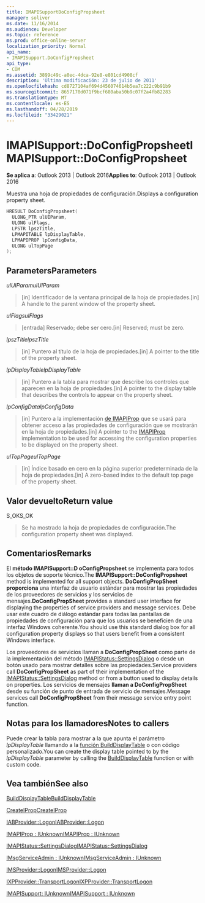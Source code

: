 ```yaml
---
title: IMAPISupportDoConfigPropsheet
manager: soliver
ms.date: 11/16/2014
ms.audience: Developer
ms.topic: reference
ms.prod: office-online-server
localization_priority: Normal
api_name:
- IMAPISupport.DoConfigPropsheet
api_type:
- COM
ms.assetid: 3899c49c-a0ec-4dca-92e8-e801cd4908cf
description: 'Última modificación: 23 de julio de 2011'
ms.openlocfilehash: cd8727104af694d456074614b5ea7c222c9b91b9
ms.sourcegitcommit: 8657170d071f9bcf680aba50b9c07f2a4fb82283
ms.translationtype: MT
ms.contentlocale: es-ES
ms.lasthandoff: 04/28/2019
ms.locfileid: "33429021"
---
```

# <a name="imapisupportdoconfigpropsheet"></a><span data-ttu-id="f2799-103">IMAPISupport::DoConfigPropsheet</span><span class="sxs-lookup"><span data-stu-id="f2799-103">IMAPISupport::DoConfigPropsheet</span></span>

  
  
<span data-ttu-id="f2799-104">**Se aplica a**: Outlook 2013 | Outlook 2016</span><span class="sxs-lookup"><span data-stu-id="f2799-104">**Applies to**: Outlook 2013 | Outlook 2016</span></span> 
  
<span data-ttu-id="f2799-105">Muestra una hoja de propiedades de configuración.</span><span class="sxs-lookup"><span data-stu-id="f2799-105">Displays a configuration property sheet.</span></span>
  
```cpp
HRESULT DoConfigPropsheet(
  ULONG_PTR ulUIParam,
  ULONG ulFlags,
  LPSTR lpszTitle,
  LPMAPITABLE lpDisplayTable,
  LPMAPIPROP lpConfigData,
  ULONG ulTopPage
);
```

## <a name="parameters"></a><span data-ttu-id="f2799-106">Parameters</span><span class="sxs-lookup"><span data-stu-id="f2799-106">Parameters</span></span>

 <span data-ttu-id="f2799-107">_ulUIParam_</span><span class="sxs-lookup"><span data-stu-id="f2799-107">_ulUIParam_</span></span>
  
> <span data-ttu-id="f2799-108">[in] Identificador de la ventana principal de la hoja de propiedades.</span><span class="sxs-lookup"><span data-stu-id="f2799-108">[in] A handle to the parent window of the property sheet.</span></span>
    
 <span data-ttu-id="f2799-109">_ulFlags_</span><span class="sxs-lookup"><span data-stu-id="f2799-109">_ulFlags_</span></span>
  
> <span data-ttu-id="f2799-110">[entrada] Reservado; debe ser cero.</span><span class="sxs-lookup"><span data-stu-id="f2799-110">[in] Reserved; must be zero.</span></span>
    
 <span data-ttu-id="f2799-111">_lpszTitle_</span><span class="sxs-lookup"><span data-stu-id="f2799-111">_lpszTitle_</span></span>
  
> <span data-ttu-id="f2799-112">[in] Puntero al título de la hoja de propiedades.</span><span class="sxs-lookup"><span data-stu-id="f2799-112">[in] A pointer to the title of the property sheet.</span></span>
    
 <span data-ttu-id="f2799-113">_lpDisplayTable_</span><span class="sxs-lookup"><span data-stu-id="f2799-113">_lpDisplayTable_</span></span>
  
> <span data-ttu-id="f2799-114">[in] Puntero a la tabla para mostrar que describe los controles que aparecen en la hoja de propiedades.</span><span class="sxs-lookup"><span data-stu-id="f2799-114">[in] A pointer to the display table that describes the controls to appear on the property sheet.</span></span>
    
 <span data-ttu-id="f2799-115">_lpConfigData_</span><span class="sxs-lookup"><span data-stu-id="f2799-115">_lpConfigData_</span></span>
  
> <span data-ttu-id="f2799-116">[in] Puntero a la implementación [de IMAPIProp](imapipropiunknown.md) que se usará para obtener acceso a las propiedades de configuración que se mostrarán en la hoja de propiedades.</span><span class="sxs-lookup"><span data-stu-id="f2799-116">[in] A pointer to the [IMAPIProp](imapipropiunknown.md) implementation to be used for accessing the configuration properties to be displayed on the property sheet.</span></span> 
    
 <span data-ttu-id="f2799-117">_ulTopPage_</span><span class="sxs-lookup"><span data-stu-id="f2799-117">_ulTopPage_</span></span>
  
> <span data-ttu-id="f2799-118">[in] Índice basado en cero en la página superior predeterminada de la hoja de propiedades.</span><span class="sxs-lookup"><span data-stu-id="f2799-118">[in] A zero-based index to the default top page of the property sheet.</span></span>
    
## <a name="return-value"></a><span data-ttu-id="f2799-119">Valor devuelto</span><span class="sxs-lookup"><span data-stu-id="f2799-119">Return value</span></span>

<span data-ttu-id="f2799-120">S_OK</span><span class="sxs-lookup"><span data-stu-id="f2799-120">S_OK</span></span> 
  
> <span data-ttu-id="f2799-121">Se ha mostrado la hoja de propiedades de configuración.</span><span class="sxs-lookup"><span data-stu-id="f2799-121">The configuration property sheet was displayed.</span></span>
    
## <a name="remarks"></a><span data-ttu-id="f2799-122">Comentarios</span><span class="sxs-lookup"><span data-stu-id="f2799-122">Remarks</span></span>

<span data-ttu-id="f2799-123">El **método IMAPISupport::D oConfigPropsheet** se implementa para todos los objetos de soporte técnico.</span><span class="sxs-lookup"><span data-stu-id="f2799-123">The **IMAPISupport::DoConfigPropsheet** method is implemented for all support objects.</span></span> <span data-ttu-id="f2799-124">**DoConfigPropSheet proporciona** una interfaz de usuario estándar para mostrar las propiedades de los proveedores de servicios y los servicios de mensajes.</span><span class="sxs-lookup"><span data-stu-id="f2799-124">**DoConfigPropSheet** provides a standard user interface for displaying the properties of service providers and message services.</span></span> <span data-ttu-id="f2799-125">Debe usar este cuadro de diálogo estándar para todas las pantallas de propiedades de configuración para que los usuarios se beneficien de una interfaz Windows coherente.</span><span class="sxs-lookup"><span data-stu-id="f2799-125">You should use this standard dialog box for all configuration property displays so that users benefit from a consistent Windows interface.</span></span> 
  
<span data-ttu-id="f2799-126">Los proveedores de servicios llaman a **DoConfigPropSheet** como parte de la implementación del método [IMAPIStatus::SettingsDialog](imapistatus-settingsdialog.md) o desde un botón usado para mostrar detalles sobre las propiedades.</span><span class="sxs-lookup"><span data-stu-id="f2799-126">Service providers call **DoConfigPropSheet** as part of their implementation of the [IMAPIStatus::SettingsDialog](imapistatus-settingsdialog.md) method or from a button used to display details on properties.</span></span> <span data-ttu-id="f2799-127">Los servicios de mensajes **llaman a DoConfigPropSheet** desde su función de punto de entrada de servicio de mensajes.</span><span class="sxs-lookup"><span data-stu-id="f2799-127">Message services call **DoConfigPropSheet** from their message service entry point function.</span></span> 
  
## <a name="notes-to-callers"></a><span data-ttu-id="f2799-128">Notas para los llamadores</span><span class="sxs-lookup"><span data-stu-id="f2799-128">Notes to callers</span></span>

<span data-ttu-id="f2799-129">Puede crear la tabla para mostrar a la que apunta el parámetro  _lpDisplayTable_ llamando a la [función BuildDisplayTable](builddisplaytable.md) o con código personalizado.</span><span class="sxs-lookup"><span data-stu-id="f2799-129">You can create the display table pointed to by the  _lpDisplayTable_ parameter by calling the [BuildDisplayTable](builddisplaytable.md) function or with custom code.</span></span> 
  
## <a name="see-also"></a><span data-ttu-id="f2799-130">Vea también</span><span class="sxs-lookup"><span data-stu-id="f2799-130">See also</span></span>



[<span data-ttu-id="f2799-131">BuildDisplayTable</span><span class="sxs-lookup"><span data-stu-id="f2799-131">BuildDisplayTable</span></span>](builddisplaytable.md)
  
[<span data-ttu-id="f2799-132">CreateIProp</span><span class="sxs-lookup"><span data-stu-id="f2799-132">CreateIProp</span></span>](createiprop.md)
  
[<span data-ttu-id="f2799-133">IABProvider::Logon</span><span class="sxs-lookup"><span data-stu-id="f2799-133">IABProvider::Logon</span></span>](iabprovider-logon.md)
  
[<span data-ttu-id="f2799-134">IMAPIProp : IUnknown</span><span class="sxs-lookup"><span data-stu-id="f2799-134">IMAPIProp : IUnknown</span></span>](imapipropiunknown.md)
  
[<span data-ttu-id="f2799-135">IMAPIStatus::SettingsDialog</span><span class="sxs-lookup"><span data-stu-id="f2799-135">IMAPIStatus::SettingsDialog</span></span>](imapistatus-settingsdialog.md)
  
[<span data-ttu-id="f2799-136">IMsgServiceAdmin : IUnknown</span><span class="sxs-lookup"><span data-stu-id="f2799-136">IMsgServiceAdmin : IUnknown</span></span>](imsgserviceadminiunknown.md)
  
[<span data-ttu-id="f2799-137">IMSProvider::Logon</span><span class="sxs-lookup"><span data-stu-id="f2799-137">IMSProvider::Logon</span></span>](imsprovider-logon.md)
  
[<span data-ttu-id="f2799-138">IXPProvider::TransportLogon</span><span class="sxs-lookup"><span data-stu-id="f2799-138">IXPProvider::TransportLogon</span></span>](ixpprovider-transportlogon.md)
  
[<span data-ttu-id="f2799-139">IMAPISupport: IUnknown</span><span class="sxs-lookup"><span data-stu-id="f2799-139">IMAPISupport : IUnknown</span></span>](imapisupportiunknown.md)


